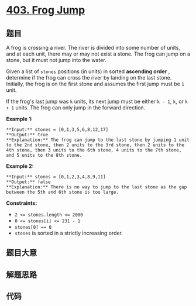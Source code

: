 # [403. Frog Jump](https://leetcode.com/problems/frog-jump)

## 题目

A frog is crossing a river. The river is divided into some number of units,
and at each unit, there may or may not exist a stone. The frog can jump on a
stone, but it must not jump into the water.

Given a list of `stones` positions (in units) in sorted **ascending order** ,
determine if the frog can cross the river by landing on the last stone.
Initially, the frog is on the first stone and assumes the first jump must be
`1` unit.

If the frog's last jump was `k` units, its next jump must be either `k - 1`,
`k`, or `k + 1` units. The frog can only jump in the forward direction.



**Example 1:**

    
    
    **Input:** stones = [0,1,3,5,6,8,12,17]
    **Output:** true
    **Explanation:** The frog can jump to the last stone by jumping 1 unit to the 2nd stone, then 2 units to the 3rd stone, then 2 units to the 4th stone, then 3 units to the 6th stone, 4 units to the 7th stone, and 5 units to the 8th stone.
    

**Example 2:**

    
    
    **Input:** stones = [0,1,2,3,4,8,9,11]
    **Output:** false
    **Explanation:** There is no way to jump to the last stone as the gap between the 5th and 6th stone is too large.
    



**Constraints:**

  * `2 <= stones.length <= 2000`
  * `0 <= stones[i] <= 231 - 1`
  * `stones[0] == 0`
  * `stones` is sorted in a strictly increasing order.


## 题目大意

## 解题思路

## 代码

```javascript

```

